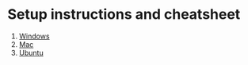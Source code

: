 # Setup instructions and cheatsheet
1. [Windows](https://drive.google.com/open?id=1ci28j99IGf7X2KIWd249zpmwx-sv8UbxLgbsrIeOkPo)
2. [Mac](https://drive.google.com/open?id=1fU9MrVA9PrCF2pVk4oalyBPgCr6hGQ4GXWbJdkWOp5c)
3. [Ubuntu](https://drive.google.com/open?id=12s9E1gM4wMaZRPQ0xq-H3P_17udPLALWWQBKLkG24_g)
